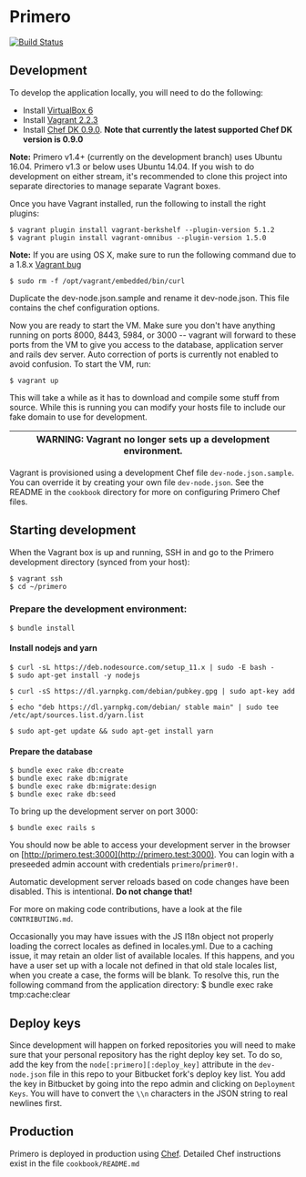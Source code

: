 Primero
========
[![Build Status](https://api.travis-ci.org/primeroIMS/primero.svg?branch=master)](https://travis-ci.org/primeroIMS/primero)


## Development
To develop the application locally, you will need to do the following:

- Install [VirtualBox 6](https://www.virtualbox.org/wiki/Downloads)
- Install [Vagrant 2.2.3](https://www.vagrantup.com/downloads.html)
- Install [Chef DK 0.9.0](https://downloads.chef.io/chef-dk/).
**Note that currently the latest supported Chef DK version is 0.9.0**

**Note:** Primero v1.4+ (currently on the development branch) uses Ubuntu 16.04. Primero v1.3 or below uses Ubuntu 14.04. If you wish to do development on either stream, it's recommended to clone this project into separate directories to manage separate Vagrant boxes.

Once you have Vagrant installed, run the following to install the right plugins:

    $ vagrant plugin install vagrant-berkshelf --plugin-version 5.1.2
    $ vagrant plugin install vagrant-omnibus --plugin-version 1.5.0

 **Note:** If you are using OS X, make sure to run the following command due to a 1.8.x [Vagrant bug](https://github.com/mitchellh/vagrant/issues/7997)

    $ sudo rm -f /opt/vagrant/embedded/bin/curl

Duplicate the dev-node.json.sample and rename it dev-node.json. This file contains the chef configuration options.

Now you are ready to start the VM.  Make sure you don't have anything running
on ports 8000, 8443, 5984, or 3000 -- vagrant will forward to these ports from
the VM to give you access to the database, application server and rails dev
server.  Auto correction of ports is currently not enabled to avoid confusion.
To start the VM, run:

    $ vagrant up

This will take a while as it has to download and compile some stuff from
source.  While this is running you can modify your hosts file to include
our fake domain to use for development.


| WARNING: Vagrant no longer sets up a development environment. |
| --- |


Vagrant is provisioned using a development Chef file `dev-node.json.sample`. You can override it by creating your own file `dev-node.json`. See the README in the `cookbook` directory for more on configuring Primero Chef files.

## Starting development

When the Vagrant box is up and running, SSH in and go to the Primero development directory (synced from your host):

    $ vagrant ssh
    $ cd ~/primero

### Prepare the development environment:

    $ bundle install

#### Install nodejs and yarn
    $ curl -sL https://deb.nodesource.com/setup_11.x | sudo -E bash -
    $ sudo apt-get install -y nodejs

    $ curl -sS https://dl.yarnpkg.com/debian/pubkey.gpg | sudo apt-key add -
    $ echo "deb https://dl.yarnpkg.com/debian/ stable main" | sudo tee /etc/apt/sources.list.d/yarn.list

    $ sudo apt-get update && sudo apt-get install yarn

#### Prepare the database

    $ bundle exec rake db:create
    $ bundle exec rake db:migrate
    $ bundle exec rake db:migrate:design
    $ bundle exec rake db:seed

To bring up the development server on port 3000:

    $ bundle exec rails s

You should now be able to access your development server in the browser on [http://primero.test:3000](http://primero.test:3000).
You can login with a preseeded admin account with credentials `primero`/`primer0!`.

Automatic development server reloads based on code changes have been disabled. This is intentional. **Do not change that!**

For more on making code contributions, have a look at the file `CONTRIBUTING.md`.

Occasionally you may have issues with the JS I18n object not properly loading the correct locales as defined in locales.yml.
Due to a caching issue, it may retain an older list of available locales.
If this happens, and you have a user set up with a locale not defined in that old stale locales list, when you create a case,
the forms will be blank.
To resolve this, run the following command from the application directory:
    $ bundle exec rake tmp:cache:clear


## Deploy keys

Since development will happen on forked repositories you will need to make sure
that your personal repository has the right deploy key set.  To do so, add the
key from the `node[:primero][:deploy_key]` attribute in the `dev-node.json`
file in this repo to your Bitbucket fork's deploy key list.  You add the key in
Bitbucket by going into the repo admin and clicking on `Deployment Keys`.  You
will have to convert the `\\n` characters in the JSON string to real newlines
first.

## Production

Primero is deployed in production using [Chef](https://www.chef.io/). Detailed Chef instructions exist in the file `cookbook/README.md`

